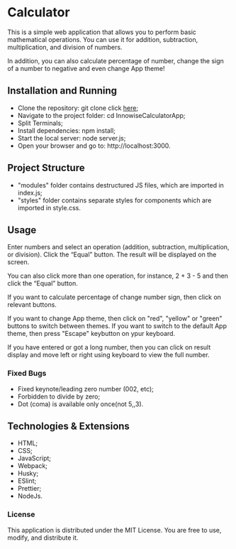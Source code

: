 <h1>Calculator</h1>

This is a simple web application that allows you to perform basic mathematical operations. You can use it for addition, subtraction, multiplication, and division of numbers. 

In addition, you can also calculate percentage of number, change the sign of a number to negative and even change App theme!

<h2>Installation and Running</h2>

<ul>
  <li>Clone the repository:
git clone click <a href="https://github.com/AlexanderDolzhenko/InnowiseCalculatorApp.git">here</a>;</li>
  <li>Navigate to the project folder:
cd InnowiseCalculatorApp;</li>
  <li>Split Terminals;</li>
  <li>Install dependencies:
npm install;</li>
  <li>Start the local server:
node server.js;</li>
  <li>Open your browser and go to:
http://localhost:3000.</li>
</ul>

<h2>Project Structure</h2>
<ul>
  <li>"modules" folder contains destructured JS files, which are imported in index.js;</li>
  <li>"styles" folder contains separate styles for components which are imported in style.css.</li>
</ul>


<h2>Usage</h2>
Enter numbers and select an operation (addition, subtraction, multiplication, or division).
Click the “Equal” button.
The result will be displayed on the screen.



You can also click more than one operation, for instance, 2 + 3 - 5 and then click the “Equal” button.

If you want to calculate percentage of change number sign, then click on relevant buttons.

If you want to change App theme, then click on "red", "yellow" or "green" buttons to switch between themes.
If you want to switch to the default App theme, then press "Escape" keybutton on ypur keyboard.

If you have entered or got a long number, then you can click on result display and move left or right using keyboard to view the full number.

<h3>Fixed Bugs</h3>
<ul>
  <li>Fixed keynote/leading zero number (002, etc);</li>
  <li>Forbidden to divide by zero;</li>
  <li>Dot (coma) is available only once(not 5,,3).</li>
</ul>

<h2>Technologies & Extensions</h2>
<ul>
  <li>HTML;</li>
  <li>CSS;</li>
  <li>JavaScript;</li>
  <li>Webpack;</li>
  <li>Husky;</li>
  <li>ESlint;</li>
  <li>Prettier;</li>
  <li>NodeJs.</li>
</ul>

<h3>License</h3>
This application is distributed under the MIT License. You are free to use, modify, and distribute it.

